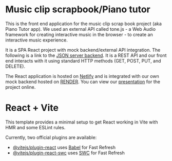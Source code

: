 # Music clip scrapbook/Piano tutor

This is the front end application for the music clip scrap book project (aka Piano Tutor app). We used an external API called tone.js - a Web Audio framework for creating interactive music in the browser - to create an interactive music experience.

It is a SPA React project with mock backend/external API integration. The following is a link to the [JSON server backend](https://github.com/isogramc/music-sb-json-backend). It is a REST API and our front end interacts with it using standard HTTP methods (GET, POST, PUT, and DELETE).

The React application is hosted on [Netlify](http://linkhere.co) and is integrated with our own mock backend hosted on [RENDER](https://music-clip-now.onrender.com). You can view our [presentation](http://linkhere.co) for the project online.


# React + Vite

This template provides a minimal setup to get React working in Vite with HMR and some ESLint rules.

Currently, two official plugins are available:

- [@vitejs/plugin-react](https://github.com/vitejs/vite-plugin-react/blob/main/packages/plugin-react/README.md) uses [Babel](https://babeljs.io/) for Fast Refresh
- [@vitejs/plugin-react-swc](https://github.com/vitejs/vite-plugin-react-swc) uses [SWC](https://swc.rs/) for Fast Refresh
